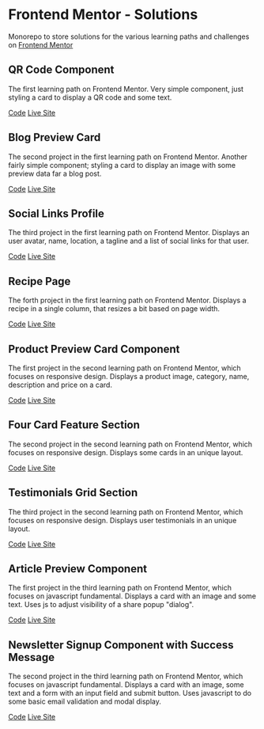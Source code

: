 # Frontend Mentor - Solutions

Monorepo to store solutions for the various learning paths and challenges on [Frontend Mentor](https://frontendmentor.io)

## QR Code Component

The first learning path on Frontend Mentor. Very simple component, just styling a card to display a QR code and some text.

[Code](https://github.com/nullpuppy/frontend-mentor-solutions/tree/main/qr-code-component/)
[Live Site](https://nullpuppy.github.io/frontend-mentor-solutions/qr-code-component)


## Blog Preview Card

The second project in the first learning path on Frontend Mentor. Another fairly simple component; styling a card to display an image with some preview data far a blog post.

[Code](https://github.com/nullpuppy/frontend-mentor-solutions/tree/main/blog-preview-card/)
[Live Site](https://nullpuppy.github.io/frontend-mentor-solutions/blog-preview-card/)

## Social Links Profile

The third project in the first learning path on Frontend Mentor. Displays an user avatar, name, location, a tagline and a list of social links for that user.

[Code](https://github.com/nullpuppy/frontend-mentor-solutions/tree/main/social-links-profile/)
[Live Site](https://nullpuppy.github.io/frontend-mentor-solutions/social-links-profile/)

## Recipe Page

The forth project in the first learning path on Frontend Mentor. Displays a recipe in a single column, that resizes a bit based on page width.

[Code](https://github.com/nullpuppy/frontend-mentor-solutions/tree/main/recipe-page/)
[Live Site](https://nullpuppy.github.io/frontend-mentor-solutions/recipe-page/)

## Product Preview Card Component

The first project in the second learning path on Frontend Mentor, which focuses on responsive design. Displays a product image, category, name, description and price on a card.

[Code](https://github.com/nullpuppy/frontend-mentor-solutions/tree/main/product-preview-card-component/)
[Live Site](https://nullpuppy.github.io/frontend-mentor-solutions/product-preview-card-component/)

## Four Card Feature Section

The second project in the second learning path on Frontend Mentor, which focuses on responsive design. Displays some cards in an unique layout.

[Code](https://github.com/nullpuppy/frontend-mentor-solutions/tree/main/four-card-feature-section/)
[Live Site](https://nullpuppy.github.io/frontend-mentor-solutions/four-card-feature-section/)

## Testimonials Grid Section

The third project in the second learning path on Frontend Mentor, which focuses on responsive design. Displays user testimonials in an unique layout.

[Code](https://github.com/nullpuppy/frontend-mentor-solutions/tree/main/testimonials-grid-section/)
[Live Site](https://nullpuppy.github.io/frontend-mentor-solutions/testimonials-grid-section/)

## Article Preview Component

The first project in the third learning path on Frontend Mentor, which focuses on javascript fundamental. Displays a card with an image and some text. Uses js to adjust visibility of a share popup "dialog".

[Code](https://github.com/nullpuppy/frontend-mentor-solutions/tree/main/article-preview-component/)
[Live Site](https://nullpuppy.github.io/frontend-mentor-solutions/article-preview-component/)

## Newsletter Signup Component with Success Message

The second project in the third learning path on Frontend Mentor, which focuses on javascript fundamental. Displays a card with an image, some text and a form with an input field and submit button. Uses javascript to do some basic email validation and modal display.

[Code](https://github.com/nullpuppy/frontend-mentor-solutions/tree/main/newsletter-sign-up-with-success-message/)
[Live Site](https://nullpuppy.github.io/frontend-mentor-solutions/newsletter-sign-up-with-success-message/)
